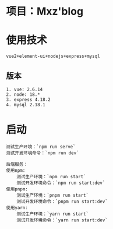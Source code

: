 # 项目：Mxz'blog

# 使用技术

    vue2+element-ui+nodejs+express+mysql

## 版本
    1. vue: 2.6.14
    2. node: 18.*
    3. express 4.18.2
    4. mysql 2.18.1

# 启动
    测试生产环境：`npm run serve`
    测试开发环境命令：`npm run dev`

    后端服务：
    使用npm:
        测试生产环境：`npm run start`
        测试开发环境命令：`npm run start:dev`
    使用pnpm:
        测试生产环境：`pnpm run start`
        测试开发环境命令：`pnpm run start:dev`
    使用yarn:
        测试生产环境：`yarn run start`
        测试开发环境命令：`yarn run start:dev`


